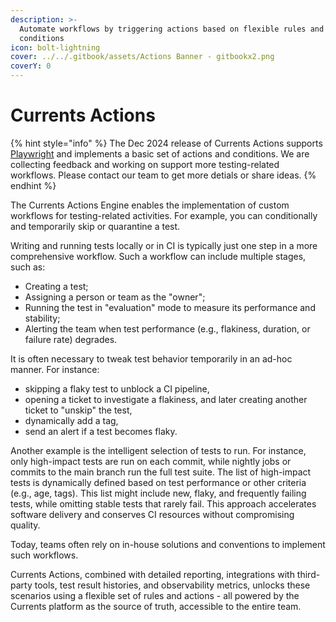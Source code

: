 ```yaml
---
description: >-
  Automate workflows by triggering actions based on flexible rules and
  conditions
icon: bolt-lightning
cover: ../../.gitbook/assets/Actions Banner - gitbookx2.png
coverY: 0
---
```


# Currents Actions

{% hint style="info" %}
The Dec 2024 release of Currents Actions supports [Playwright](setup-currents-actions.md) and implements a basic set of actions and conditions. We are collecting feedback and working on support more testing-related workflows. Please contact our team to get more detials or share ideas.
{% endhint %}

The Currents Actions Engine enables the implementation of custom workflows for testing-related activities. For example, you can conditionally and temporarily skip or quarantine a test.

Writing and running tests locally or in CI is typically just one step in a more comprehensive workflow. Such a workflow can include multiple stages, such as:

* Creating a test;
* Assigning a person or team as the "owner";
* Running the test in "evaluation" mode to measure its performance and stability;
* Alerting the team when test performance (e.g., flakiness, duration, or failure rate) degrades.

It is often necessary to tweak test behavior temporarily in an ad-hoc manner. For instance:

* skipping a flaky test to unblock a CI pipeline,
* opening a ticket to investigate a flakiness, and later creating another ticket to "unskip" the test,&#x20;
* dynamically add a tag,
* send an alert if a test becomes flaky.

Another example is the intelligent selection of tests to run. For instance, only high-impact tests are run on each commit, while nightly jobs or commits to the main branch run the full test suite. The list of high-impact tests is dynamically defined based on test performance or other criteria (e.g., age, tags). This list might include new, flaky, and frequently failing tests, while omitting stable tests that rarely fail. This approach accelerates software delivery and conserves CI resources without compromising quality.

Today, teams often rely on in-house solutions and conventions to implement such workflows.

Currents Actions, combined with detailed reporting, integrations with third-party tools, test result histories, and observability metrics, unlocks these scenarios using a flexible set of rules and actions - all powered by the Currents platform as the source of truth, accessible to the entire team.
